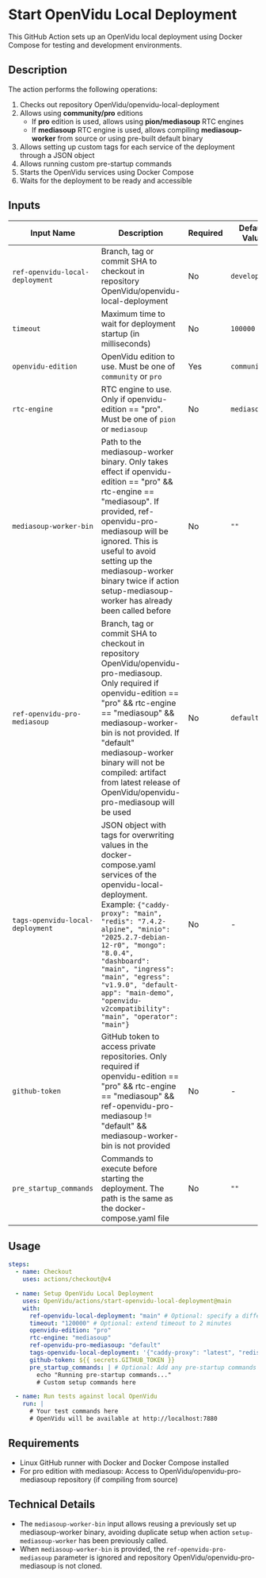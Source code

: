 # Start OpenVidu Local Deployment

This GitHub Action sets up an OpenVidu local deployment using Docker Compose for testing and development environments.

## Description

The action performs the following operations:

1. Checks out repository OpenVidu/openvidu-local-deployment
2. Allows using **community/pro** editions
   - If **pro** edition is used, allows using **pion/mediasoup** RTC engines
   - If **mediasoup** RTC engine is used, allows compiling **mediasoup-worker** from source or using pre-built default binary
3. Allows setting up custom tags for each service of the deployment through a JSON object
4. Allows running custom pre-startup commands
5. Starts the OpenVidu services using Docker Compose
6. Waits for the deployment to be ready and accessible

## Inputs

| Input Name                       | Description                                                                                                                                                                                                                                                                                                                                                                        | Required | Default Value |
| -------------------------------- | ---------------------------------------------------------------------------------------------------------------------------------------------------------------------------------------------------------------------------------------------------------------------------------------------------------------------------------------------------------------------------------- | -------- | ------------- |
| `ref-openvidu-local-deployment`  | Branch, tag or commit SHA to checkout in repository OpenVidu/openvidu-local-deployment                                                                                                                                                                                                                                                                                             | No       | `development` |
| `timeout`                        | Maximum time to wait for deployment startup (in milliseconds)                                                                                                                                                                                                                                                                                                                      | No       | `100000`      |
| `openvidu-edition`               | OpenVidu edition to use. Must be one of `community` or `pro`                                                                                                                                                                                                                                                                                                                       | Yes      | `community`   |
| `rtc-engine`                     | RTC engine to use. Only if openvidu-edition == "pro". Must be one of `pion` or `mediasoup`                                                                                                                                                                                                                                                                                         | No       | `mediasoup`   |
| `mediasoup-worker-bin`           | Path to the mediasoup-worker binary. Only takes effect if openvidu-edition == "pro" && rtc-engine == "mediasoup". If provided, ref-openvidu-pro-mediasoup will be ignored. This is useful to avoid setting up the mediasoup-worker binary twice if action setup-mediasoup-worker has already been called before                                                                    | No       | `""`          |
| `ref-openvidu-pro-mediasoup`     | Branch, tag or commit SHA to checkout in repository OpenVidu/openvidu-pro-mediasoup. Only required if openvidu-edition == "pro" && rtc-engine == "mediasoup" && mediasoup-worker-bin is not provided. If "default" mediasoup-worker binary will not be compiled: artifact from latest release of OpenVidu/openvidu-pro-mediasoup will be used                                      | No       | `default`     |
| `tags-openvidu-local-deployment` | JSON object with tags for overwriting values in the docker-compose.yaml services of the openvidu-local-deployment. Example: `{"caddy-proxy": "main", "redis": "7.4.2-alpine", "minio": "2025.2.7-debian-12-r0", "mongo": "8.0.4", "dashboard": "main", "ingress": "main", "egress": "v1.9.0", "default-app": "main-demo", "openvidu-v2compatibility": "main", "operator": "main"}` | No       | -             |
| `github-token`                   | GitHub token to access private repositories. Only required if openvidu-edition == "pro" && rtc-engine == "mediasoup" && ref-openvidu-pro-mediasoup != "default" && mediasoup-worker-bin is not provided                                                                                                                                                                            | No       | -             |
| `pre_startup_commands`           | Commands to execute before starting the deployment. The path is the same as the docker-compose.yaml file                                                                                                                                                                                                                                                                           | No       | `""`          |

## Usage

```yaml
steps:
  - name: Checkout
    uses: actions/checkout@v4

  - name: Setup OpenVidu Local Deployment
    uses: OpenVidu/actions/start-openvidu-local-deployment@main
    with:
      ref-openvidu-local-deployment: "main" # Optional: specify a different branch
      timeout: "120000" # Optional: extend timeout to 2 minutes
      openvidu-edition: "pro"
      rtc-engine: "mediasoup"
      ref-openvidu-pro-mediasoup: "default"
      tags-openvidu-local-deployment: '{"caddy-proxy": "latest", "redis": "latest", "minio": "latest"}' # Optional: specify custom tags for services
      github-token: ${{ secrets.GITHUB_TOKEN }}
      pre_startup_commands: | # Optional: Add any pre-startup commands here
        echo "Running pre-startup commands..."
        # Custom setup commands here

  - name: Run tests against local OpenVidu
    run: |
      # Your test commands here
      # OpenVidu will be available at http://localhost:7880
```

## Requirements

- Linux GitHub runner with Docker and Docker Compose installed
- For pro edition with mediasoup: Access to OpenVidu/openvidu-pro-mediasoup repository (if compiling from source)

## Technical Details

- The `mediasoup-worker-bin` input allows reusing a previously set up mediasoup-worker binary, avoiding duplicate setup when action `setup-mediasoup-worker` has been previously called.
- When `mediasoup-worker-bin` is provided, the `ref-openvidu-pro-mediasoup` parameter is ignored and repository OpenVidu/openvidu-pro-mediasoup is not cloned.
